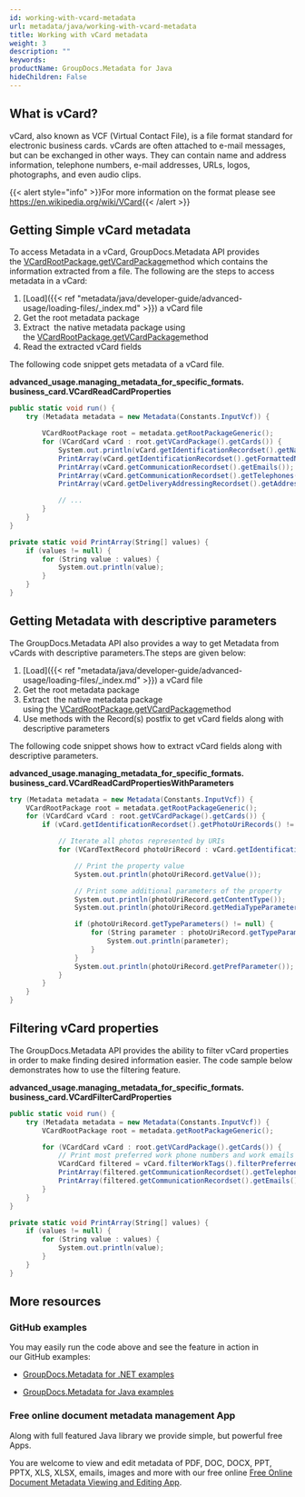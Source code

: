 ```yaml
---
id: working-with-vcard-metadata
url: metadata/java/working-with-vcard-metadata
title: Working with vCard metadata
weight: 3
description: ""
keywords: 
productName: GroupDocs.Metadata for Java
hideChildren: False
---
```

## What is vCard?

vCard, also known as VCF (Virtual Contact File), is a file format standard for electronic business cards. vCards are often attached to e-mail messages, but can be exchanged in other ways. They can contain name and address information, telephone numbers, e-mail addresses, URLs, logos, photographs, and even audio clips.

{{< alert style="info" >}}For more information on the format please see https://en.wikipedia.org/wiki/VCard{{< /alert >}}

## Getting Simple vCard metadata

To access Metadata in a vCard, GroupDocs.Metadata API provides the [VCardRootPackage.getVCardPackage](https://reference.groupdocs.com/metadata/java/com.groupdocs.metadata.core/VCardRootPackage#getVCardPackage())method which contains the information extracted from a file. The following are the steps to access metadata in a vCard:

1.  [Load]({{< ref "metadata/java/developer-guide/advanced-usage/loading-files/_index.md" >}}) a vCard file
2.  Get the root metadata package
3.  Extract  the native metadata package using the [VCardRootPackage.getVCardPackage](https://reference.groupdocs.com/metadata/java/com.groupdocs.metadata.core/VCardRootPackage#getVCardPackage())method
4.  Read the extracted vCard fields

The following code snippet gets metadata of a vCard file.

**advanced\_usage.managing\_metadata\_for\_specific\_formats.<WBR>business\_card.VCardReadCardProperties**

```csharp
public static void run() {
	try (Metadata metadata = new Metadata(Constants.InputVcf)) {

		VCardRootPackage root = metadata.getRootPackageGeneric();
		for (VCardCard vCard : root.getVCardPackage().getCards()) {
			System.out.println(vCard.getIdentificationRecordset().getName());
			PrintArray(vCard.getIdentificationRecordset().getFormattedNames());
			PrintArray(vCard.getCommunicationRecordset().getEmails());
			PrintArray(vCard.getCommunicationRecordset().getTelephones());
			PrintArray(vCard.getDeliveryAddressingRecordset().getAddresses());

			// ...
		}
	}
}

private static void PrintArray(String[] values) {
	if (values != null) {
		for (String value : values) {
			System.out.println(value);
		}
	}
}
```

## Getting Metadata with descriptive parameters

The GroupDocs.Metadata API also provides a way to get Metadata from vCards with descriptive parameters.The steps are given below:

1.  [Load]({{< ref "metadata/java/developer-guide/advanced-usage/loading-files/_index.md" >}}) a vCard file
2.  Get the root metadata package
3.  Extract  the native metadata package using [t](https://reference.groupdocs.com/net/metadata/groupdocs.metadata.formats.businesscard/vcardrootpackage/properties/vcardpackage)he [VCardRootPackage.getVCardPackage](https://reference.groupdocs.com/metadata/java/com.groupdocs.metadata.core/VCardRootPackage#getVCardPackage())method
4.  Use methods with the Record(s) postfix to get vCard fields along with descriptive parameters

The following code snippet shows how to extract vCard fields along with descriptive parameters.

**advanced\_usage.managing\_metadata\_for\_specific\_formats.<WBR>business\_card.VCardReadCardPropertiesWithParameters**

```csharp
try (Metadata metadata = new Metadata(Constants.InputVcf)) {
	VCardRootPackage root = metadata.getRootPackageGeneric();
	for (VCardCard vCard : root.getVCardPackage().getCards()) {
		if (vCard.getIdentificationRecordset().getPhotoUriRecords() != null) {

			// Iterate all photos represented by URIs
			for (VCardTextRecord photoUriRecord : vCard.getIdentificationRecordset().getPhotoUriRecords()) {

				// Print the property value
				System.out.println(photoUriRecord.getValue());

				// Print some additional parameters of the property
				System.out.println(photoUriRecord.getContentType());
				System.out.println(photoUriRecord.getMediaTypeParameter());

				if (photoUriRecord.getTypeParameters() != null) {
					for (String parameter : photoUriRecord.getTypeParameters()) {
						System.out.println(parameter);
					}
				}
				System.out.println(photoUriRecord.getPrefParameter());
			}
		}
	}
}
```

## Filtering vCard properties

The GroupDocs.Metadata API provides the ability to filter vCard properties in order to make finding desired information easier. The code sample below demonstrates how to use the filtering feature.

**advanced\_usage.managing\_metadata\_for\_specific\_formats.<WBR>business\_card.VCardFilterCardProperties**

```csharp
public static void run() {
	try (Metadata metadata = new Metadata(Constants.InputVcf)) {
		VCardRootPackage root = metadata.getRootPackageGeneric();

		for (VCardCard vCard : root.getVCardPackage().getCards()) {
			// Print most preferred work phone numbers and work emails
			VCardCard filtered = vCard.filterWorkTags().filterPreferred();
			PrintArray(filtered.getCommunicationRecordset().getTelephones());
			PrintArray(filtered.getCommunicationRecordset().getEmails());
		}
	}
}

private static void PrintArray(String[] values) {
	if (values != null) {
		for (String value : values) {
			System.out.println(value);
		}
	}
}
```

## More resources

### GitHub examples

You may easily run the code above and see the feature in action in our GitHub examples:

*   [GroupDocs.Metadata for .NET examples](https://github.com/groupdocs-metadata/GroupDocs.Metadata-for-.NET)
    
*   [GroupDocs.Metadata for Java examples](https://github.com/groupdocs-metadata/GroupDocs.Metadata-for-Java)
    

### Free online document metadata management App

Along with full featured Java library we provide simple, but powerful free Apps.

You are welcome to view and edit metadata of PDF, DOC, DOCX, PPT, PPTX, XLS, XLSX, emails, images and more with our free online [Free Online Document Metadata Viewing and Editing App](https://products.groupdocs.app/metadata).
